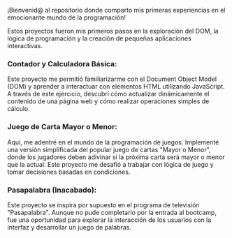 ¡Bienvenid@ al repositorio donde comparto mis primeras experiencias en el emocionante mundo de la programación! 
 
Estos proyectos fueron mis primeros pasos en la exploración del DOM, la lógica de programación y la creación de pequeñas aplicaciones interactivas.

### Contador y Calculadora Básica: 
Este proyecto me permitió familiarizarme con el Document Object Model (DOM) y aprender a interactuar con elementos HTML utilizando JavaScript. A través de este ejercicio, descubrí cómo actualizar dinámicamente el contenido de una página web y cómo realizar operaciones simples de cálculo.

### Juego de Carta Mayor o Menor: 
Aquí, me adentré en el mundo de la programación de juegos. Implementé una versión simplificada del popular juego de cartas "Mayor o Menor", donde los jugadores deben adivinar si la próxima carta será mayor o menor que la actual. Este proyecto me desafió a trabajar con lógica de juego y tomar decisiones basadas en condiciones.

### Pasapalabra (Inacabado): 
Este proyecto se inspira por supuesto en el programa de televisión "Pasapalabra". Aunque no pude completarlo por la entrada al bootcamp, fue una oportunidad para explorar la interacción de los usuarios con la interfaz y desarrollar un juego de palabras.
